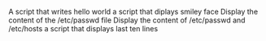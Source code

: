 A script that writes hello world
 a script that diplays smiley face
Display the content of the /etc/passwd file
Display the content of /etc/passwd and /etc/hosts
a script that displays last ten lines

